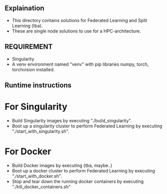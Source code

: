 ## Explaination
- This directory contains solutions for Federated Learning and Split Learning (tba).
- These are single node solutions to use for a HPC-architecture.

## REQUIREMENT
- Singularity
- A venv environment named "venv" with pip libraries numpy, torch, torchvision installed.

## Runtime instructions
# For Singularity
- Build Singularity images by executing "./build_singularity".
- Boot up a singularity cluster to perform Federated Learning by executing "./start_with_singularity.sh".
# For Docker
- Build Docker images by executing (tba, maybe..)
- Boot up a docker cluster to perform Federated Learning by executing "./start_with_docker.sh".
- Stop and tear down the running docker containers by executing "./kill_docker_containers.sh"
